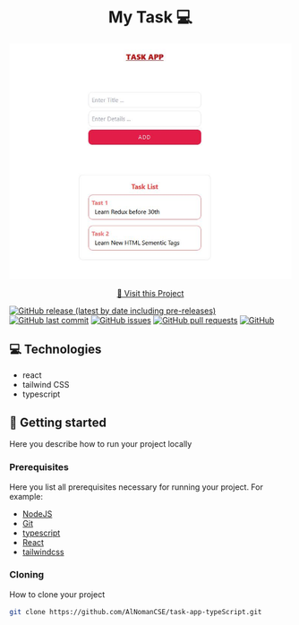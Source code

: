 <h1 align="center" style="font-weight: bold;">My Task 💻</h1>

<p align="center">
<div align="center">
<!-- <img src="./public/1.JPG" alt="Logo" width="300" height="300"> -->

</div>
<div align="center">

![Awesome ReadME](public/2.JPG)

</div>
<p align="center">
<a href="https://github.com/ShaanCoding">📱 Visit this Project</a>
</p>

[![GitHub release (latest by date including pre-releases)](https://img.shields.io/github/v/release/navendu-pottekkat/awesome-readme?include_prereleases)](https://img.shields.io/github/v/release/navendu-pottekkat/awesome-readme?include_prereleases)
[![GitHub last commit](https://img.shields.io/github/last-commit/navendu-pottekkat/awesome-readme)](https://img.shields.io/github/last-commit/navendu-pottekkat/awesome-readme)
[![GitHub issues](https://img.shields.io/github/issues-raw/navendu-pottekkat/awesome-readme)](https://img.shields.io/github/issues-raw/navendu-pottekkat/awesome-readme)
[![GitHub pull requests](https://img.shields.io/github/issues-pr/navendu-pottekkat/awesome-readme)](https://img.shields.io/github/issues-pr/navendu-pottekkat/awesome-readme)
[![GitHub](https://img.shields.io/github/license/navendu-pottekkat/awesome-readme)](https://img.shields.io/github/license/navendu-pottekkat/awesome-readme)

<h2 id="technologies">💻 Technologies</h2>

- react
- tailwind CSS
- typescript

<h2 id="started">🚀 Getting started</h2>

Here you describe how to run your project locally

<h3>Prerequisites</h3>

Here you list all prerequisites necessary for running your project. For example:

- [NodeJS](https://github.com/)
- [Git](https://github.com)
- [typescript](https://www.typescriptlang.org/)
- [React](https://react.dev/learn)
- [tailwindcss](https://tailwindcss.com/)

<h3>Cloning</h3>

How to clone your project

```bash
git clone https://github.com/AlNomanCSE/task-app-typeScript.git
```
